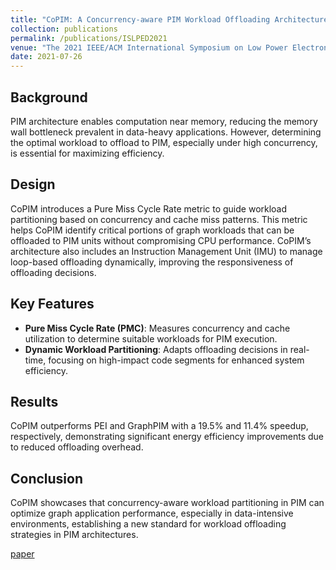 ```yaml
---
title: "CoPIM: A Concurrency-aware PIM Workload Offloading Architecture for Graph Applications"
collection: publications
permalink: /publications/ISLPED2021
venue: "The 2021 IEEE/ACM International Symposium on Low Power Electronics and Design (ISLPED 2021)"
date: 2021-07-26
---
```



## Background

PIM architecture enables computation near memory, reducing the memory wall bottleneck prevalent in data-heavy applications. However, determining the optimal workload to offload to PIM, especially under high concurrency, is essential for maximizing efficiency.

## Design

CoPIM introduces a Pure Miss Cycle Rate metric to guide workload partitioning based on concurrency and cache miss patterns. This metric helps CoPIM identify critical portions of graph workloads that can be offloaded to PIM units without compromising CPU performance. CoPIM’s architecture also includes an Instruction Management Unit (IMU) to manage loop-based offloading dynamically, improving the responsiveness of offloading decisions.

## Key Features

- **Pure Miss Cycle Rate (PMC)**: Measures concurrency and cache utilization to determine suitable workloads for PIM execution.
- **Dynamic Workload Partitioning**: Adapts offloading decisions in real-time, focusing on high-impact code segments for enhanced system efficiency.

## Results

CoPIM outperforms PEI and GraphPIM with a 19.5% and 11.4% speedup, respectively, demonstrating significant energy efficiency improvements due to reduced offloading overhead.

## Conclusion

CoPIM showcases that concurrency-aware workload partitioning in PIM can optimize graph application performance, especially in data-intensive environments, establishing a new standard for workload offloading strategies in PIM architectures.


[paper](../files/ISLPED2021/CoPIM_paper.pdf)
